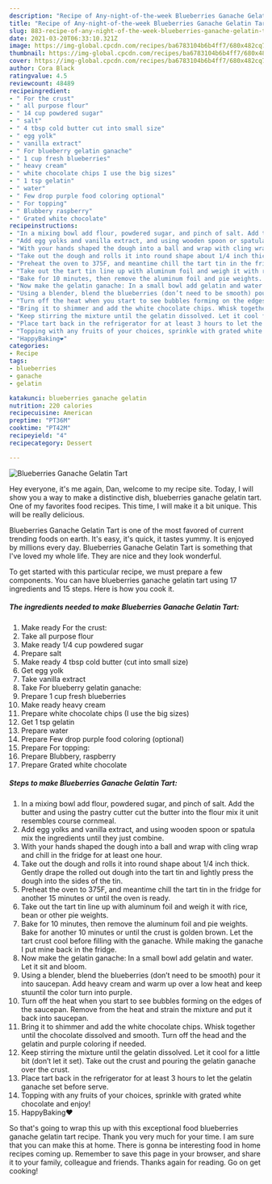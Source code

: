 ```yaml
---
description: "Recipe of Any-night-of-the-week Blueberries Ganache Gelatin Tart"
title: "Recipe of Any-night-of-the-week Blueberries Ganache Gelatin Tart"
slug: 883-recipe-of-any-night-of-the-week-blueberries-ganache-gelatin-tart
date: 2021-03-20T06:33:10.321Z
image: https://img-global.cpcdn.com/recipes/ba6783104b6b4ff7/680x482cq70/blueberries-ganache-gelatin-tart-recipe-main-photo.jpg
thumbnail: https://img-global.cpcdn.com/recipes/ba6783104b6b4ff7/680x482cq70/blueberries-ganache-gelatin-tart-recipe-main-photo.jpg
cover: https://img-global.cpcdn.com/recipes/ba6783104b6b4ff7/680x482cq70/blueberries-ganache-gelatin-tart-recipe-main-photo.jpg
author: Cora Black
ratingvalue: 4.5
reviewcount: 48489
recipeingredient:
- " For the crust"
- " all purpose flour"
- " 14 cup powdered sugar"
- " salt"
- " 4 tbsp cold butter cut into small size"
- " egg yolk"
- " vanilla extract"
- " For blueberry gelatin ganache"
- " 1 cup fresh blueberries"
- " heavy cream"
- " white chocolate chips I use the big sizes"
- " 1 tsp gelatin"
- " water"
- " Few drop purple food coloring optional"
- " For topping"
- " Blubbery raspberry"
- " Grated white chocolate"
recipeinstructions:
- "In a mixing bowl add flour, powdered sugar, and pinch of salt. Add the butter and using the pastry cutter cut the butter into the flour mix it unit resembles course cornmeal."
- "Add egg yolks and vanilla extract, and using wooden spoon or spatula mix the ingredients until they just combine."
- "With your hands shaped the dough into a ball and wrap with cling wrap and chill in the fridge for at least one hour."
- "Take out the dough and rolls it into round shape about 1/4 inch thick. Gently drape the rolled out dough into the tart tin and lightly press the dough into the sides of the tin."
- "Preheat the oven to 375F, and meantime chill the tart tin in the fridge for another 15 minutes or until the oven is ready."
- "Take out the tart tin line up with aluminum foil and weigh it with rice, bean or other pie weights."
- "Bake for 10 minutes, then remove the aluminum foil and pie weights. Bake for another 10 minutes or until the crust is golden brown. Let the tart crust cool before filling with the ganache. While making the ganache I put mine back in the fridge."
- "Now make the gelatin ganache: In a small bowl add gelatin and water. Let it sit and bloom."
- "Using a blender, blend the blueberries (don’t need to be smooth) pour it into saucepan. Add heavy cream and warm up over a low heat and keep stuuntil the color turn into purple."
- "Turn off the heat when you start to see bubbles forming on the edges of the saucepan. Remove from the heat and strain the mixture and put it back into saucepan."
- "Bring it to shimmer and add the white chocolate chips. Whisk together until the chocolate dissolved and smooth. Turn off the head and the gelatin and purple coloring if needed."
- "Keep stirring the mixture until the gelatin dissolved. Let it cool for a little bit (don’t let it set). Take out the crust and pouring the gelatin ganache over the crust."
- "Place tart back in the refrigerator for at least 3 hours to let the gelatin ganache set before serve."
- "Topping with any fruits of your choices, sprinkle with grated white chocolate and enjoy!"
- "HappyBaking❤️"
categories:
- Recipe
tags:
- blueberries
- ganache
- gelatin

katakunci: blueberries ganache gelatin 
nutrition: 220 calories
recipecuisine: American
preptime: "PT36M"
cooktime: "PT42M"
recipeyield: "4"
recipecategory: Dessert

---
```



![Blueberries Ganache Gelatin Tart](https://img-global.cpcdn.com/recipes/ba6783104b6b4ff7/680x482cq70/blueberries-ganache-gelatin-tart-recipe-main-photo.jpg)

Hey everyone, it's me again, Dan, welcome to my recipe site. Today, I will show you a way to make a distinctive dish, blueberries ganache gelatin tart. One of my favorites food recipes. This time, I will make it a bit unique. This will be really delicious.



Blueberries Ganache Gelatin Tart is one of the most favored of current trending foods on earth. It's easy, it's quick, it tastes yummy. It is enjoyed by millions every day. Blueberries Ganache Gelatin Tart is something that I've loved my whole life. They are nice and they look wonderful.


To get started with this particular recipe, we must prepare a few components. You can have blueberries ganache gelatin tart using 17 ingredients and 15 steps. Here is how you cook it.

<!--inarticleads1-->

##### The ingredients needed to make Blueberries Ganache Gelatin Tart:

1. Make ready  For the crust:
1. Take  all purpose flour
1. Make ready  1/4 cup powdered sugar
1. Prepare  salt
1. Make ready  4 tbsp cold butter (cut into small size)
1. Get  egg yolk
1. Take  vanilla extract
1. Take  For blueberry gelatin ganache:
1. Prepare  1 cup fresh blueberries
1. Make ready  heavy cream
1. Prepare  white chocolate chips (I use the big sizes)
1. Get  1 tsp gelatin
1. Prepare  water
1. Prepare  Few drop purple food coloring (optional)
1. Prepare  For topping:
1. Prepare  Blubbery, raspberry
1. Prepare  Grated white chocolate




<!--inarticleads2-->

##### Steps to make Blueberries Ganache Gelatin Tart:

1. In a mixing bowl add flour, powdered sugar, and pinch of salt. Add the butter and using the pastry cutter cut the butter into the flour mix it unit resembles course cornmeal.
1. Add egg yolks and vanilla extract, and using wooden spoon or spatula mix the ingredients until they just combine.
1. With your hands shaped the dough into a ball and wrap with cling wrap and chill in the fridge for at least one hour.
1. Take out the dough and rolls it into round shape about 1/4 inch thick. Gently drape the rolled out dough into the tart tin and lightly press the dough into the sides of the tin.
1. Preheat the oven to 375F, and meantime chill the tart tin in the fridge for another 15 minutes or until the oven is ready.
1. Take out the tart tin line up with aluminum foil and weigh it with rice, bean or other pie weights.
1. Bake for 10 minutes, then remove the aluminum foil and pie weights. Bake for another 10 minutes or until the crust is golden brown. Let the tart crust cool before filling with the ganache. While making the ganache I put mine back in the fridge.
1. Now make the gelatin ganache: In a small bowl add gelatin and water. Let it sit and bloom.
1. Using a blender, blend the blueberries (don’t need to be smooth) pour it into saucepan. Add heavy cream and warm up over a low heat and keep stuuntil the color turn into purple.
1. Turn off the heat when you start to see bubbles forming on the edges of the saucepan. Remove from the heat and strain the mixture and put it back into saucepan.
1. Bring it to shimmer and add the white chocolate chips. Whisk together until the chocolate dissolved and smooth. Turn off the head and the gelatin and purple coloring if needed.
1. Keep stirring the mixture until the gelatin dissolved. Let it cool for a little bit (don’t let it set). Take out the crust and pouring the gelatin ganache over the crust.
1. Place tart back in the refrigerator for at least 3 hours to let the gelatin ganache set before serve.
1. Topping with any fruits of your choices, sprinkle with grated white chocolate and enjoy!
1. HappyBaking❤️




So that's going to wrap this up with this exceptional food blueberries ganache gelatin tart recipe. Thank you very much for your time. I am sure that you can make this at home. There is gonna be interesting food in home recipes coming up. Remember to save this page in your browser, and share it to your family, colleague and friends. Thanks again for reading. Go on get cooking!
